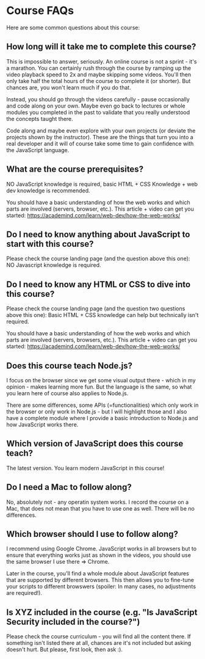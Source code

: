 # Course FAQs

Here are some common questions about this course:

## How long will it take me to complete this course?

This is impossible to answer, seriously. An online course is not a sprint - it's a marathon. You can certainly rush through the course by ramping up the video playback speed to 2x and maybe skipping some videos. You'll then only take half the total hours of the course to complete it (or shorter). But chances are, you won't learn much if you do that. 

Instead, you should go through the videos carefully - pause occasionally and code along on your own. Maybe even go back to lectures or whole modules you completed in the past to validate that you really understood the concepts taught there. 

Code along and maybe even explore with your own projects (or deviate the projects shown by the instructor). These are the things that turn you into a real developer and it will of course take some time to gain confidence with the JavaScript language. 

## What are the course prerequisites?
NO JavaScript knowledge is required, basic HTML + CSS Knowledge + web dev knowledge is recommended. 

You should have a basic understanding of how the web works and which parts are involved (servers, browser, etc.). This article + video can get you started: https://academind.com/learn/web-dev/how-the-web-works/

## Do I need to know anything about JavaScript to start with this course?
Please check the course landing page (and the question above this one): NO Javascript knowledge is required. 

## Do I need to know any HTML or CSS to dive into this course?

Please check the course landing page (and the question two questions above this one): Basic HTML + CSS knowledge can help but technically isn't required. 

You should have a basic understanding of how the web works and which parts are involved (servers, browsers, etc.). This article + video can get you started: https://academind.com/learn/web-dev/how-the-web-works/ 

## Does this course teach Node.js?
I focus on the browser since we get some visual output there - which in my opinion -  makes learning more fun. But the language is the same, so what you learn here of course also applies to Node.js.

There are some differences, some APIs (=functionalities) which only work in the browser or only work in Node.js - but I will highlight those and I also have a complete module where I provide a basic introduction to Node.js and how JavaScript works there. 

## Which version of JavaScript does this course teach?
The latest version. You learn modern JavaScript in this course!

## Do I need a Mac to follow along?
No, absolutely not - any operatin system works. I record the course on a Mac, that does not mean that you have to use one as well. There will be no differences. 

## Which browser should I use to follow along?
I recommend using Google Chrome. JavaScript works in all browsers but to ensure that everything works just as shown in the videos, you should use the same browser I use there => Chrome.

Later in the course, you'll find a whole module about JavaScript features that are supported by different browsers. This then allows you to fine-tune your scripts to different browswers (spoiler: In many cases, no adjustments are required!). 

## Is XYZ included in the course (e.g. "Is JavaScript Security included in the course?")
Please check the course curriculum - you will find all the content there. If something isn't listed there at all, chances are it's not included but asking doesn't hurt. But please, first look, then ask :). 